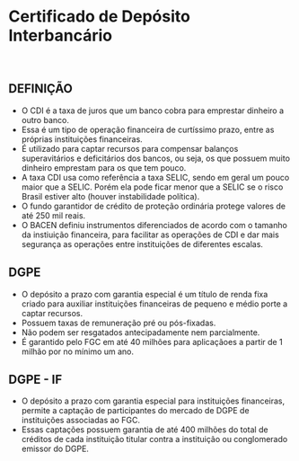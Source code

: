 # Certificado de Depósito Interbancário

<br>

## DEFINIÇÃO
* O CDI é a taxa de juros que um banco cobra para emprestar dinheiro a outro banco.
* Essa é um tipo de operação financeira de curtíssimo prazo, entre as próprias instituições financeiras.
* É utilizado para captar recursos para compensar balanços superavitários e deficitários dos bancos, ou seja, os que possuem muito dinheiro emprestam para os que tem pouco.
* A taxa CDI usa como referência a taxa SELIC, sendo em geral um pouco maior que a SELIC. Porém ela pode ficar menor que a SELIC se o risco Brasil estiver alto (houver instabilidade política).
* O fundo garantidor de crédito de proteção ordinária protege valores de até 250 mil reais.
* O BACEN definiu instrumentos diferenciados de acordo com o tamanho da instiuição financeira, para facilitar as operações de CDI e dar mais segurança as operações entre instituições de diferentes escalas.

## DGPE
* O depósito a prazo com garantia especial é um título de renda fixa criado para auxiliar instituições financeiras de pequeno e médio porte a captar recursos.
* Possuem taxas de remuneração pré ou pós-fixadas.
* Não podem ser resgatados antecipadamente nem parcialmente.
* É garantido pelo FGC em até 40 milhões para aplicaçãoes a partir de 1 milhão por no mínimo um ano.

## DGPE - IF
* O depósito a prazo com garantia especial para instituições financeiras, permite a captação de participantes do mercado de DGPE de instituições associadas ao FGC.
* Essas captações possuem garantia de até 400 milhões do total de créditos de cada instituição titular contra a instituição ou conglomerado emissor do DGPE.